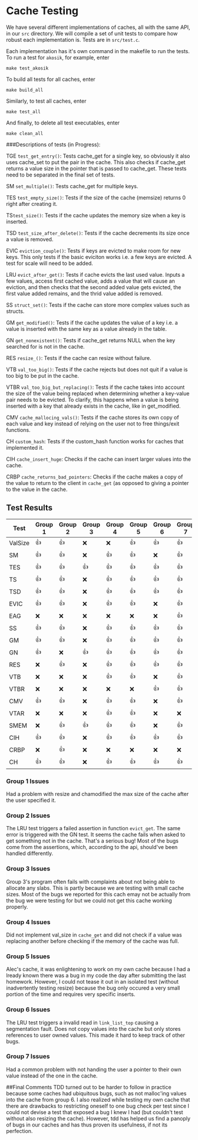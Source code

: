 # Cache Testing

We have several different implementations of caches, all with the same API, in
our `src` directory. We will compile a set of unit tests to compare how robust
each implementation is. Tests are in `src/test.c`.

Each implementation has it's own command in the makefile to run the tests. To
run a test for `akosik`, for example, enter

```
make test_akosik
```

To build all tests for all caches, enter

```
make build_all
```

Similarly, to test all caches, enter

```
make test_all
```

And finally, to delete all test executables, enter

```
make clean_all
```
###Descriptions of tests (in Progress):

TGE ```test_get_entry()```:
Tests cache\_get for a single key, so obviously it also uses cache\_set to put the pair in the cache. This also checks if cache\_get returns a value size in the pointer that is passed to cache\_get. These tests need to be separated in the final set of tests.
  
SM ```set_multiple()```:
Tests cache_get for multiple keys.

TES ```test_empty_size()```:
Tests if the size of the cache (memsize) returns 0 right after creating it.

TS```test_size()```:
Tests if the cache updates the memory size when a key is inserted.

TSD ```test_size_after_delete()```:
Tests if the cache decrements its size once a value is removed.

EVIC ```eviction_couple()```:
Tests if keys are evicted to make room for new keys. This only tests if the basic eviciton works i.e. a few keys are evicted. A test for scale will need to be added.

LRU ```evict_after_get()```:
Tests if cache evicts the last used value. Inputs a few values, access first cached value, adds a value that will cause an eviction, and then checks that the second added value gets evicted, the first value added remains, and the thrid value added is removed.

SS ```struct_set()```:
Tests if the cache can store more complex values such as structs.

GM ```get_modified()```:
Tests if the cache updates the value of a key i.e. a value is inserted with the same key as a value already in the table.

GN ```get_nonexistent()```:
Tests if cache\_get returns NULL when the key searched for is not in the cache.

RES ```resize_()```:
Tests if the cache can resize without failure.

VTB ```val_too_big()```:
Tests if the cache rejects but does not quit if a value is too big to be put in the cache.

VTBR ```val_too_big_but_replacing()```:
Tests if the cache takes into account the size of the value being replaced when determining whether a key-value pair needs to be evicted. To clarify, this happens when a value is being inserted with a key that already exists in the cache, like in get\_modified.

CMV ```cache_mallocing_vals()```:
Tests if the cache stores its own copy of each value and key instead of relying on the user not to free things/exit functions.

CH ```custom_hash```:
Tests if the custom_hash function works for caches that implemented it.

CIH ```cache_insert_huge```:
Checks if the cache can insert larger values into the cache.

CRBP ```cache_returns_bad_pointers```:
Checks if the cache makes a copy of the value to return to the client in `cache_get` (as opposed to giving a pointer to the 
value in the cache.


## Test Results

Test | Group 1 | Group 2 | Group 3 | Group 4 | Group 5 | Group 6 | Group 7 |
-----|---------|---------|---------|---------|---------|---------|---------|
ValSize  |  :+1:   |  :+1:   |   :x:   |   :x:  |  :+1:   |   :+1:  |  :+1:   |
SM   |  :+1:   |  :+1:   |   :x:   |   :+1:   |  :+1:   |   :x:   |  :+1:   |
TES  |  :+1:   |  :+1:   |   :+1:  |   :+1:  |  :+1:   |   :+1:  |  :+1:   |
TS   |  :+1:   |  :+1:   |   :x:   |   :+1:  |  :+1:   |   :+1:  |  :+1:   |
TSD  |  :+1:   |  :+1:   |   :x:   |   :+1:  |  :+1:   |   :+1:  |  :+1:   |
EVIC |  :+1:   |  :+1:   |   :x:   |   :+1:  |  :+1:   |   :x:  |  :+1:   |
EAG  |  :x:    |  :x:    |   :x:   |   :x:  |  :x:   |   :x:   |  :+1:   |
SS   |  :+1:   |  :+1:   |   :x:   |   :+1:  |  :+1:   |   :+1:  |  :+1:   |
GM   |  :+1:   |  :+1:   |   :x:   |   :+1:  |  :+1:   |   :+1:  |  :+1:   |
GN   |  :+1:   |  :x:    |   :+1:  |   :+1:  |  :+1:   |   :+1:  |  :+1:   |
RES  |  :x:    |  :+1:   |   :x:   |   :+1:  |  :+1:   |   :+1:  |  :+1:   |
VTB  |  :x:    |  :x:    |   :x:   |   :+1:  |  :+1:   |   :x:   |  :+1:   |
VTBR |  :x:    |  :x:    |   :x:   |   :x:   |  :x:    |   :+1:  |  :+1:   |
CMV  |  :+1:   |  :+1:   |   :x:   |   :+1:  |  :+1:   |   :x:   |  :+1:   |
VTAR |  :x:    |  :x:    |   :x:   |   :+1:  |  :+1:   |   :x:   |  :x:    |
SMEM |  :x:    |  :+1:   |   :+1:  |   :+1:  |  :+1:   |   :x:  |  :+1:   |
CIH |  :+1:    |  :+1:   |   :x:  |   :+1:  |  :+1:   |   :+1:  |  :+1:   |
CRBP |  :x:    |  :+1:   |   :x:  |   :x:  |  :x:   |   :x:  |  :x:   |
CH |  :+1:    |  :+1:   |   :x:  |   :+1:  |  :+1:   |   :+1:  |  :+1:   |

### Group 1 Issues
Had a problem with resize and chamodified the max size of the cache after the user specified it.

### Group 2 Issues
The LRU test triggers a failed assertion in function `evict_get`. The same error is triggered with the GN test. It seems the cache fails when asked to get something not in the cache. That's a serious bug!  Most of the bugs come from the assertions, which, according to the 
api, should've been handled differently.

### Group 3 Issues
Group 3's program often fails with complaints about not being able to allocate any slabs. This is partly because we are testing with small cache sizes.  Most of the bugs we reported for this cach emay not be actually from the bug we were testing for but we could not get this cache working properly.

### Group 4 Issues
Did not implement val_size in `cache_get` and did not check if a value was replacing another before checking if the memory of the cache was full.

### Group 5 Issues
Alec's cache, it was enlightening to work on my own cache because I had a lready known there was a bug in my code the day after submitting the last homework.  However, I could not tease it out in an isolated test (without inadvertently testing resize) because the bug only occured a very small portion of the time and requires very specific inserts.

### Group 6 Issues
The LRU test triggers a invalid read in `link_list_top` causing a segmentation fault. Does not copy values into the cache but only stores references to user owned values.  This made it hard to keep track of other bugs.

### Group 7 Issues
Had a common problem with not handing the user a pointer to their own value instead of the one in the cache.

##Final Comments
TDD turned out to be harder to follow in practice because some caches had ubiquitous bugs, such as not malloc'ing values into the cache from group 6.  I also realized while testing my own cache that there are drawbacks to restricting oneself to one bug check per test since I could not devise a test that exposed a bug I knew I had (but couldn't test without also resizing the cache).  However, tdd has helped us find a panoply of bugs in our caches and has thus proven its usefulness, if not its perfection.
